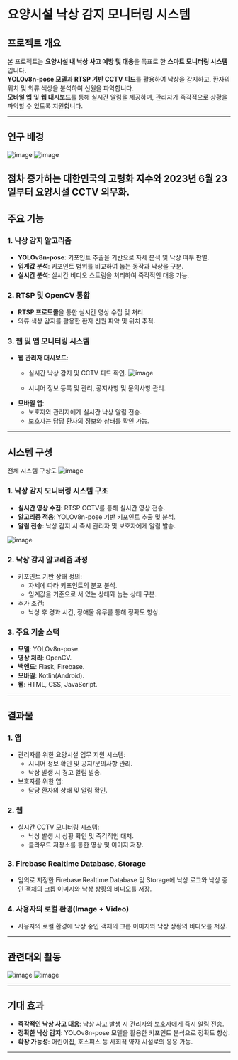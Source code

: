# 요양시설 낙상 감지 모니터링 시스템

## 프로젝트 개요
본 프로젝트는 **요양시설 내 낙상 사고 예방 및 대응**을 목표로 한 **스마트 모니터링 시스템**입니다.  
**YOLOv8n-pose 모델**과 **RTSP 기반 CCTV 피드**를 활용하여 낙상을 감지하고, 환자의 위치 및 의류 색상을 분석하여 신원을 파악합니다.  
**모바일 앱** 및 **웹 대시보드**를 통해 실시간 알림을 제공하며, 관리자가 즉각적으로 상황을 파악할 수 있도록 지원합니다.

---
## 연구 배경
![image](https://github.com/user-attachments/assets/9c7d399c-fcbe-43da-b22a-4159c66b7580)
![image](https://github.com/user-attachments/assets/2ae0e007-2c0e-4804-9cd0-ee68cbc26de6)

점차 증가하는 대한민국의 고령화 지수와 2023년 6월 23일부터 요양시설 CCTV 의무화.
---
## 주요 기능
### 1. **낙상 감지 알고리즘**
- **YOLOv8n-pose**: 키포인트 추출을 기반으로 자세 분석 및 낙상 여부 판별.
- **임계값 분석**: 키포인트 범위를 비교하여 눕는 동작과 낙상을 구분.
- **실시간 분석**: 실시간 비디오 스트림을 처리하여 즉각적인 대응 가능.

### 2. **RTSP 및 OpenCV 통합**
- **RTSP 프로토콜**을 통한 실시간 영상 수집 및 처리.
- 의류 색상 감지를 활용한 환자 신원 파악 및 위치 추적.

### 3. **웹 및 앱 모니터링 시스템**
- **웹 관리자 대시보드**:
  - 실시간 낙상 감지 및 CCTV 피드 확인.
 ![image](https://github.com/user-attachments/assets/da52ca6d-a299-4379-8eab-4409df81deda)

    
  - 시니어 정보 등록 및 관리, 공지사항 및 문의사항 관리.
- **모바일 앱**:
  - 보호자와 관리자에게 실시간 낙상 알림 전송.
  - 보호자는 담당 환자의 정보와 상태를 확인 가능.

---

## 시스템 구성

전체 시스템 구상도
![image](https://github.com/user-attachments/assets/20af665b-deee-4d14-ba5f-6d09a5dc6db1)

### 1. **낙상 감지 모니터링 시스템 구조**
- **실시간 영상 수집**: RTSP CCTV를 통해 실시간 영상 전송.
- **알고리즘 적용**: YOLOv8n-pose 기반 키포인트 추출 및 분석.
- **알림 전송**: 낙상 감지 시 즉시 관리자 및 보호자에게 알림 발송.


![image](https://github.com/user-attachments/assets/20a0bbb9-a6a7-439e-a4ac-429d582b0152)

### 2. **낙상 감지 알고리즘 과정**
- 키포인트 기반 상태 정의:
  - 자세에 따라 키포인트의 분포 분석.
  - 임계값을 기준으로 서 있는 상태와 눕는 상태 구분.
- 추가 조건:
  - 낙상 후 경과 시간, 장애물 유무를 통해 정확도 향상.

### 3. **주요 기술 스택**
- **모델**: YOLOv8n-pose.
- **영상 처리**: OpenCV.
- **백엔드**: Flask, Firebase.
- **모바일**: Kotlin(Android).
- **웹**: HTML, CSS, JavaScript.

---

## 결과물
### 1. **앱**
- 관리자를 위한 요양시설 업무 지원 시스템:
  - 시니어 정보 확인 및 공지/문의사항 관리.
  - 낙상 발생 시 경고 알림 발송.
- 보호자를 위한 앱:
  - 담당 환자의 상태 및 알림 확인.

### 2. **웹**
- 실시간 CCTV 모니터링 시스템:
  - 낙상 발생 시 상황 확인 및 즉각적인 대처.
  - 클라우드 저장소를 통한 영상 및 이미지 저장.

### 3. **Firebase Realtime Database, Storage**
- 임의로 지정한 Firebase Realtime Database 및 Storage에 낙상 로그와 낙상 중인 객체의 크롭 이미지와 낙상 상황의 비디오를 저장.
### 4. **사용자의 로컬 환경(Image + Video)**
- 사용자의 로컬 환경에 낙상 중인 객체의 크롭 이미지와 낙상 상황의 비디오를 저장.
---

## 관련대외 활동
![image](https://github.com/user-attachments/assets/1e99774a-14dc-404e-b8f6-d8ecd906ad6e)
![image](https://github.com/user-attachments/assets/25070560-410b-4a3d-aa92-551346ba5cc2)

---

## 기대 효과
- **즉각적인 낙상 사고 대응**: 낙상 사고 발생 시 관리자와 보호자에게 즉시 알림 전송.
- **정확한 낙상 감지**: YOLOv8n-pose 모델을 활용한 키포인트 분석으로 정확도 향상.
- **확장 가능성**: 어린이집, 호스피스 등 사회적 약자 시설로의 응용 가능.

---
